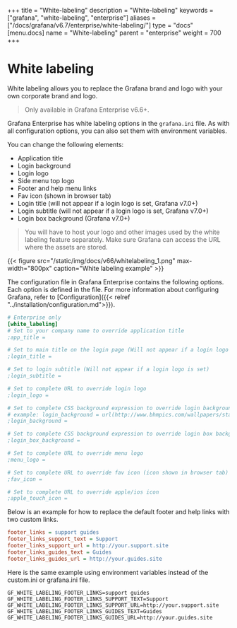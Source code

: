 +++
title = "White-labeling"
description = "White-labeling"
keywords = ["grafana", "white-labeling", "enterprise"]
aliases = ["/docs/grafana/v6.7/enterprise/white-labeling/"]
type = "docs"
[menu.docs]
name = "White-labeling"
parent = "enterprise"
weight = 700
+++

# White labeling

White labeling allows you to replace the Grafana brand and logo with your own corporate brand and logo.

> Only available in Grafana Enterprise v6.6+.

Grafana Enterprise has white labeling options in the `grafana.ini` file. As with all configuration options, you can also set them with environment variables.

You can change the following elements:

- Application title
- Login background
- Login logo
- Side menu top logo
- Footer and help menu links
- Fav icon (shown in browser tab)
- Login title (will not appear if a login logo is set, Grafana v7.0+)
- Login subtitle (will not appear if a login logo is set, Grafana v7.0+)
- Login box background (Grafana v7.0+)

> You will have to host your logo and other images used by the white labeling feature separately. Make sure Grafana can access the URL where the assets are stored.

{{< figure src="/static/img/docs/v66/whitelabeling_1.png" max-width="800px" caption="White labeling example" >}}

The configuration file in Grafana Enterprise contains the following options. Each option is defined in the file. For more information about configuring Grafana, refer to [Configuration]({{< relref "../installation/configuration.md">}}).

```ini
# Enterprise only
[white_labeling]
# Set to your company name to override application title
;app_title =

# Set to main title on the login page (Will not appear if a login logo is set)
;login_title =

# Set to login subtitle (Will not appear if a login logo is set)
;login_subtitle =

# Set to complete URL to override login logo
;login_logo =

# Set to complete CSS background expression to override login background
# example: login_background = url(http://www.bhmpics.com/wallpapers/starfield-1920x1080.jpg)
;login_background =

# Set to complete CSS background expression to override login box background
;login_box_background =

# Set to complete URL to override menu logo
;menu_logo =

# Set to complete URL to override fav icon (icon shown in browser tab)
;fav_icon =

# Set to complete URL to override apple/ios icon
;apple_touch_icon =
```

Below is an example for how to replace the default footer and help links with two custom links.

```ini
footer_links = support guides
footer_links_support_text = Support
footer_links_support_url = http://your.support.site
footer_links_guides_text = Guides
footer_links_guides_url = http://your.guides.site
```

Here is the same example using environment variables instead of the custom.ini or grafana.ini file.

```
GF_WHITE_LABELING_FOOTER_LINKS=support guides
GF_WHITE_LABELING_FOOTER_LINKS_SUPPORT_TEXT=Support
GF_WHITE_LABELING_FOOTER_LINKS_SUPPORT_URL=http://your.support.site
GF_WHITE_LABELING_FOOTER_LINKS_GUIDES_TEXT=Guides
GF_WHITE_LABELING_FOOTER_LINKS_GUIDES_URL=http://your.guides.site
```
